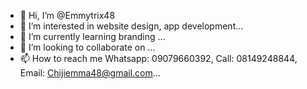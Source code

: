 - 👋 Hi, I’m @Emmytrix48
- 👀 I’m interested in website design, app development...
- 🌱 I’m currently learning branding  ...
- 💞️ I’m looking to collaborate on ...
- 📫 How to reach me Whatsapp: 09079660392, Call: 08149248844, Email: Chijiemma48@gmail.com...

<!---
Emmytrix48/Emmytrix48 is a ✨ special ✨ repository because its `README.md` (this file) appears on your GitHub profile.
You can click the Preview link to take a look at your changes.
--->
